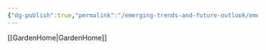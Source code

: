 ```yaml
---
{"dg-publish":true,"permalink":"/emerging-trends-and-future-outlook/emerging-trends-and-future-outlook/"}
---
```


[[GardenHome\|GardenHome]]